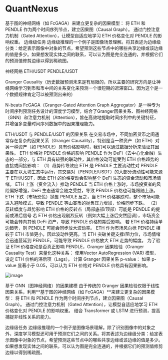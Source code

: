 # QuantNexus
基于图的神经网络（如 FcGAGA）来建立更复杂的因果模型： 将 ETH 和 PENDLE 作为两个时间序列节点，建立因果图（Causal Graph）。 通过门控注意力机制（Gated Attention），让模型自适应地学习 ETH 价格变化对 PENDLE 的影响权重。   边缘级任务 边缘级推理的一个例子是图像场景理解。将其表述为边缘级分类：给定表示图像中对象的节点，希望预测这些节点中的哪些共享边缘或该边缘的值是多少。如果想发现实体之间的联系，可以认为图是完全连通的，并根据它们的预测值修剪边缘以得到稀疏图。


神经网络
ETH/USDT
PENDLE/USDT

Granger Causality（历史数据预测未来是有局限的，所以主要的研究方向是让神经网络学习到币和币中间的关系变化来预测一个很短期的迟滞窗口。因为这个是一个数据规律肯定可以被预测出来的）

N-beats
FcGAGA（Granger-Gated Attention Graph Aggregator）是一种专为时间序列预测任务设计的深度学习模型，结合了Granger因果关系、图神经网络（GNN）和注意力机制（Attention），旨在高效地提取时间序列中的关键特征，并增强多变量时间序列数据中的因果推理能力。


ETH/USDT 与 PENDLE/USDT 的因果关系
在交易市场中，不同加密货币之间通常存在复杂的因果关系（Granger Causality），特别是当一种资产（如 ETH）对另一种资产（如 PENDLE）具有价格影响时，我们可以通过数据分析来验证其因果性。
ETH 价格对 PENDLE 价格的影响
PENDLE 作为 DeFi（去中心化金融）生态的一部分，与 ETH 具有较强的联动性，其价格波动可能受到 ETH 价格趋势的直接或间接影响：
（1）趋势传导效应
ETH 是 PENDLE 主要流动性对
PENDLE 主要在以太坊生态中运行，其交易对（PENDLE/USDT）的大部分流动性可能来源于 ETH/USDT，因此 ETH 的价格变动会影响整个 DeFi 生态的资金流动和市场情绪。
ETH 上涨（资金流入）推动 PENDLE
当 ETH 价格上涨时，市场投资者的风险偏好增强，DeFi 生态通常会随之受益，导致 PENDLE 价格也可能跟随上涨。
ETH 下跌（市场恐慌）抛售 PENDLE
反之，当 ETH 价格暴跌时，整个市场可能进入避险模式，导致 PENDLE 等山寨币的抛售压力增加，价格同步下跌。
（2）反转幅度与趋势影响
ETH 价格的反转点（局部底部/顶部）可能是 PENDLE 的提前或滞后信号
若 ETH 价格出现剧烈反转（例如大幅上涨后突然回调），市场资金可能会转向其他 DeFi 资产，导致 PENDLE 价格短期受影响。
若 ETH 价格持续单边趋势，则 PENDLE 可能会同步放大波动率。
ETH 作为市场风向标
PENDLE 相较于 ETH 市值更小，因此波动性更高。当 ETH 突破关键支撑/阻力位，市场情绪会迅速蔓延到 PENDLE，可能导致 PENDLE 价格放大 ETH 走势的幅度。
为了验证 ETH 价格变动是否真正影响 PENDLE，Granger 因果检验（Granger Causality Test）来量化这种关系：
使用Vector AutoRegression (VAR) 模型，设定 ETH 价格的滞后项（Lags）。
计算 Granger 因果关系 p-value：
如果 p-value 显著小于 0.05，可以认为 ETH 价格对 PENDLE 价格具有因果影响。

![image](https://github.com/user-attachments/assets/c529a20c-2db2-4f1a-ada0-f3c294c89990)

基于 GNN（图神经网络）的因果建模
由于传统的 Granger 因果检验仅限于线性因果关系，利用**基于图的神经网络（如 FcGAGA）**来建立更复杂的因果模型：
将 ETH 和 PENDLE 作为两个时间序列节点，建立因果图（Causal Graph）。
通过门控注意力机制（Gated Attention），让模型自适应地学习 ETH 价格变化对 PENDLE 的影响权重。
结合 Transformer 或 LSTM 进行预测，提高捕捉非线性关系的能力。

边缘级任务
边缘级推理的一个例子是图像场景理解。除了识别图像中的对象之外，深度学习模型还可用于预测它们之间的关系。将其表述为边缘级分类：给定表示图像中对象的节点，希望预测这些节点中的哪些共享边缘或该边缘的值是多少。如果想发现实体之间的联系，可以认为图是完全连通的，并根据它们的预测值修剪边缘以得到稀疏图。



